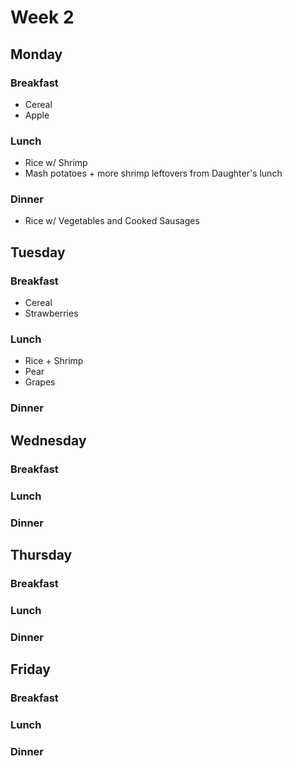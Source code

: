 # Week 2

## Monday

### Breakfast

- Cereal
- Apple

### Lunch

- Rice w/ Shrimp
- Mash potatoes + more shrimp leftovers from Daughter's lunch

### Dinner

- Rice w/ Vegetables and Cooked Sausages

## Tuesday

### Breakfast

- Cereal
- Strawberries

### Lunch

- Rice + Shrimp
- Pear
- Grapes

### Dinner

## Wednesday

### Breakfast

### Lunch

### Dinner

## Thursday

### Breakfast

### Lunch

### Dinner

## Friday

### Breakfast

### Lunch

### Dinner
